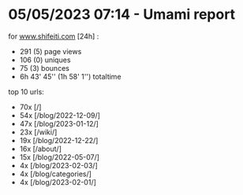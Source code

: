 # 05/05/2023 07:14 - Umami report
for www.shifeiti.com [24h] :

 - 291 (5) page views
 - 106 (0) uniques
 - 75 (3) bounces
 - 6h 43' 45'' (1h 58' 1'') totaltime


top 10 urls:
 - 70x [/]
 - 54x [/blog/2022-12-09/]
 - 47x [/blog/2023-01-12/]
 - 23x [/wiki/]
 - 19x [/blog/2022-12-22/]
 - 16x [/about/]
 - 15x [/blog/2022-05-07/]
 - 4x [/blog/2023-02-03/]
 - 4x [/blog/categories/]
 - 4x [/blog/2023-02-01/]


